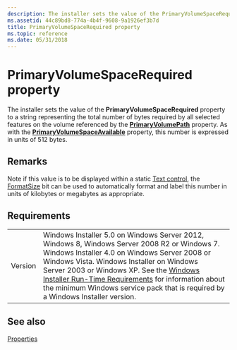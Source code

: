 ```yaml
---
description: The installer sets the value of the PrimaryVolumeSpaceRequired property to a string representing the total number of bytes required by all selected features on the volume referenced by the PrimaryVolumePath property.
ms.assetid: 44c89bd8-774a-4b4f-9608-9a1926ef3b7d
title: PrimaryVolumeSpaceRequired property
ms.topic: reference
ms.date: 05/31/2018
---
```


# PrimaryVolumeSpaceRequired property

The installer sets the value of the **PrimaryVolumeSpaceRequired** property to a string representing the total number of bytes required by all selected features on the volume referenced by the [**PrimaryVolumePath**](primaryvolumepath.md) property. As with the [**PrimaryVolumeSpaceAvailable**](primaryvolumespaceavailable.md) property, this number is expressed in units of 512 bytes.

## Remarks

Note if this value is to be displayed within a static [Text control](text-control.md), the [FormatSize](formatsize-control-attribute.md) bit can be used to automatically format and label this number in units of kilobytes or megabytes as appropriate.

## Requirements



|                    |                                                                                                                                                                                                                                                                                                                                                                                                                         |
|--------------------|-------------------------------------------------------------------------------------------------------------------------------------------------------------------------------------------------------------------------------------------------------------------------------------------------------------------------------------------------------------------------------------------------------------------------|
| Version<br/> | Windows Installer 5.0 on Windows Server 2012, Windows 8, Windows Server 2008 R2 or Windows 7. Windows Installer 4.0 on Windows Server 2008 or Windows Vista. Windows Installer on Windows Server 2003 or Windows XP. See the [Windows Installer Run-Time Requirements](windows-installer-portal.md) for information about the minimum Windows service pack that is required by a Windows Installer version.<br/> |



## See also

<dl> <dt>

[Properties](properties.md)
</dt> </dl>

 

 




